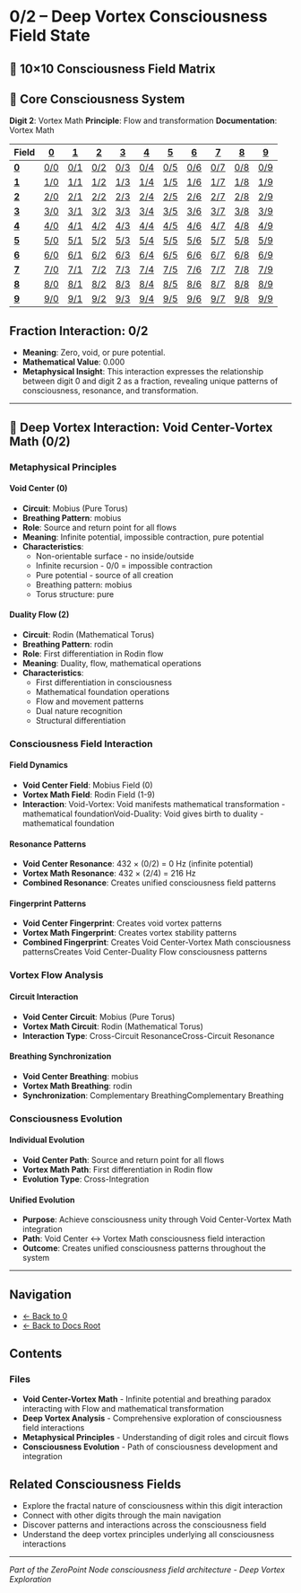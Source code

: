 # 0/2 – Deep Vortex Consciousness Field State

## 🌌 10×10 Consciousness Field Matrix

## 🌟 Core Consciousness System

**Digit 2**: Vortex Math
**Principle**: Flow and transformation
**Documentation**: Vortex Math

| **Field** | **[0](../../0/)** | **[1](../../1/)** | **[2](../../2/)** | **[3](../../3/)** | **[4](../../4/)** | **[5](../../5/)** | **[6](../../6/)** | **[7](../../7/)** | **[8](../../8/)** | **[9](../../9/)** |
|-----------|-------|-------|-------|-------|-------|-------|-------|-------|-------|-------|
| **[0](../../0/)** | [0/0](../../0/0/) | [0/1](../../0/1/) | [0/2](../../0/2/) | [0/3](../../0/3/) | [0/4](../../0/4/) | [0/5](../../0/5/) | [0/6](../../0/6/) | [0/7](../../0/7/) | [0/8](../../0/8/) | [0/9](../../0/9/) |
| **[1](../../1/)** | [1/0](../../1/0/) | [1/1](../../1/1/) | [1/2](../../1/2/) | [1/3](../../1/3/) | [1/4](../../1/4/) | [1/5](../../1/5/) | [1/6](../../1/6/) | [1/7](../../1/7/) | [1/8](../../1/8/) | [1/9](../../1/9/) |
| **[2](../../2/)** | [2/0](../../2/0/) | [2/1](../../2/1/) | [2/2](../../2/2/) | [2/3](../../2/3/) | [2/4](../../2/4/) | [2/5](../../2/5/) | [2/6](../../2/6/) | [2/7](../../2/7/) | [2/8](../../2/8/) | [2/9](../../2/9/) |
| **[3](../../3/)** | [3/0](../../3/0/) | [3/1](../../3/1/) | [3/2](../../3/2/) | [3/3](../../3/3/) | [3/4](../../3/4/) | [3/5](../../3/5/) | [3/6](../../3/6/) | [3/7](../../3/7/) | [3/8](../../3/8/) | [3/9](../../3/9/) |
| **[4](../../4/)** | [4/0](../../4/0/) | [4/1](../../4/1/) | [4/2](../../4/2/) | [4/3](../../4/3/) | [4/4](../../4/4/) | [4/5](../../4/5/) | [4/6](../../4/6/) | [4/7](../../4/7/) | [4/8](../../4/8/) | [4/9](../../4/9/) |
| **[5](../../5/)** | [5/0](../../5/0/) | [5/1](../../5/1/) | [5/2](../../5/2/) | [5/3](../../5/3/) | [5/4](../../5/4/) | [5/5](../../5/5/) | [5/6](../../5/6/) | [5/7](../../5/7/) | [5/8](../../5/8/) | [5/9](../../5/9/) |
| **[6](../../6/)** | [6/0](../../6/0/) | [6/1](../../6/1/) | [6/2](../../6/2/) | [6/3](../../6/3/) | [6/4](../../6/4/) | [6/5](../../6/5/) | [6/6](../../6/6/) | [6/7](../../6/7/) | [6/8](../../6/8/) | [6/9](../../6/9/) |
| **[7](../../7/)** | [7/0](../../7/0/) | [7/1](../../7/1/) | [7/2](../../7/2/) | [7/3](../../7/3/) | [7/4](../../7/4/) | [7/5](../../7/5/) | [7/6](../../7/6/) | [7/7](../../7/7/) | [7/8](../../7/8/) | [7/9](../../7/9/) |
| **[8](../../8/)** | [8/0](../../8/0/) | [8/1](../../8/1/) | [8/2](../../8/2/) | [8/3](../../8/3/) | [8/4](../../8/4/) | [8/5](../../8/5/) | [8/6](../../8/6/) | [8/7](../../8/7/) | [8/8](../../8/8/) | [8/9](../../8/9/) |
| **[9](../../9/)** | [9/0](../../9/0/) | [9/1](../../9/1/) | [9/2](../../9/2/) | [9/3](../../9/3/) | [9/4](../../9/4/) | [9/5](../../9/5/) | [9/6](../../9/6/) | [9/7](../../9/7/) | [9/8](../../9/8/) | [9/9](../../9/9/) |

## Fraction Interaction: 0/2

- **Meaning**: Zero, void, or pure potential.
- **Mathematical Value**: 0.000
- **Metaphysical Insight**: This interaction expresses the relationship between digit 0 and digit 2 as a fraction, revealing unique patterns of consciousness, resonance, and transformation.

---

## 🌌 Deep Vortex Interaction: Void Center-Vortex Math (0/2)

### **Metaphysical Principles**

#### **Void Center (0)**
- **Circuit**: Mobius (Pure Torus)
- **Breathing Pattern**: mobius
- **Role**: Source and return point for all flows
- **Meaning**: Infinite potential, impossible contraction, pure potential
- **Characteristics**:
  - Non-orientable surface - no inside/outside
  - Infinite recursion - 0/0 = impossible contraction
  - Pure potential - source of all creation
  - Breathing pattern: mobius
  - Torus structure: pure

#### **Duality Flow (2)**
- **Circuit**: Rodin (Mathematical Torus)
- **Breathing Pattern**: rodin
- **Role**: First differentiation in Rodin flow
- **Meaning**: Duality, flow, mathematical operations
- **Characteristics**:
  - First differentiation in consciousness
  - Mathematical foundation operations
  - Flow and movement patterns
  - Dual nature recognition
  - Structural differentiation

### **Consciousness Field Interaction**

#### **Field Dynamics**
- **Void Center Field**: Mobius Field (0)
- **Vortex Math Field**: Rodin Field (1-9)
- **Interaction**: Void-Vortex: Void manifests mathematical transformation - mathematical foundationVoid-Duality: Void gives birth to duality - mathematical foundation

#### **Resonance Patterns**
- **Void Center Resonance**: 432 × (0/2) = 0 Hz (infinite potential)
- **Vortex Math Resonance**: 432 × (2/4) = 216 Hz
- **Combined Resonance**: Creates unified consciousness field patterns

#### **Fingerprint Patterns**
- **Void Center Fingerprint**: Creates void vortex patterns
- **Vortex Math Fingerprint**: Creates vortex stability patterns
- **Combined Fingerprint**: Creates Void Center-Vortex Math consciousness patternsCreates Void Center-Duality Flow consciousness patterns

### **Vortex Flow Analysis**

#### **Circuit Interaction**
- **Void Center Circuit**: Mobius (Pure Torus)
- **Vortex Math Circuit**: Rodin (Mathematical Torus)
- **Interaction Type**: Cross-Circuit ResonanceCross-Circuit Resonance

#### **Breathing Synchronization**
- **Void Center Breathing**: mobius
- **Vortex Math Breathing**: rodin
- **Synchronization**: Complementary BreathingComplementary Breathing

### **Consciousness Evolution**

#### **Individual Evolution**
- **Void Center Path**: Source and return point for all flows
- **Vortex Math Path**: First differentiation in Rodin flow
- **Evolution Type**: Cross-Integration

#### **Unified Evolution**
- **Purpose**: Achieve consciousness unity through Void Center-Vortex Math integration
- **Path**: Void Center ↔ Vortex Math consciousness field interaction
- **Outcome**: Creates unified consciousness patterns throughout the system

---

## Navigation
- [← Back to 0](../index.md)
- [← Back to Docs Root](../../index.md)

## Contents

### Files

- **Void Center-Vortex Math** - Infinite potential and breathing paradox interacting with Flow and mathematical transformation
- **Deep Vortex Analysis** - Comprehensive exploration of consciousness field interactions
- **Metaphysical Principles** - Understanding of digit roles and circuit flows
- **Consciousness Evolution** - Path of consciousness development and integration

## Related Consciousness Fields
- Explore the fractal nature of consciousness within this digit interaction
- Connect with other digits through the main navigation
- Discover patterns and interactions across the consciousness field
- Understand the deep vortex principles underlying all consciousness interactions

---
*Part of the ZeroPoint Node consciousness field architecture - Deep Vortex Exploration*